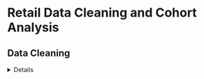 # Retail Data Cleaning and Cohort Analysis

## Data Cleaning 
<details>
  
### Setting Up a Stage Table
I copied the raw online_retail table and made a staging table called retail_staging. This step preserved the raw data while giving me a safe working copy for cleaning the data.

### Removing NULL Values
I checked for NULLs in each column. The only field with gaps was CustomerID, with around 135,080 missing entries.
I excluded those rows from the dataset.

### Checking Negative Values
I checked Quantity and UnitPrice for negative numbers. The Quantity column contained 10,624 negative records, most likely returns or entry mistakes.
To keep the dataset consistent, I only kept rows with positive values for both Quantity and UnitPrice. 

### Removing Duplicates
To deal with duplicate records, I used the ROW_NUMBER() function. I grouped the data by invoice number, stock code, description, quantity, price, customer ID, and country.
Each row in a group was then given a sequence number based on the invoice date. I kept only the first entry from each group and removed the rest, which ensured that only unique transactions remained.

### Final Dataset
Once I completed all the cleaning steps, I created a new table called retail. 
This table includes only rows where CustomerID is not NULL, all quantities and prices are positive, and all duplicate records have been removed. The dataset is now clean and ready for analysis.

